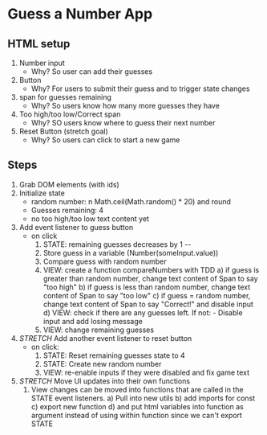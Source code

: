 # Guess a Number App

## HTML setup
1) Number input
    - Why? So user can add their guesses
2) Button
    - Why? For users to submit their guess and to trigger state changes
3) span for guesses remaining
    - Why? So users know how many more guesses they have
4) Too high/too low/Correct span
    - Why? SO users know where to guess their next number
5) Reset Button (stretch goal)
    - Why? So users can click to start a new game

## Steps
1) Grab DOM elements (with ids)
2) Initialize state 
    - random number: n   Math.ceil(Math.random() * 20) and round
    - Guesses remaining: 4
    - no too high/too low text content yet
3) Add event listener to guess button  
    - on click
        1) STATE: remaining guesses decreases by 1 --
        2) Store guess in a variable (Number(someInput.value))
        3) Compare guess with random number
        4) VIEW: create a function compareNumbers with TDD
            a) if guess is greater than random number, change text content of Span to say "too high"
            b) if guess is less than random number, change text content of Span to say "too low"
            c) if guess = random number, change text content of Span to say "Correct!" and disable input
            d) VIEW: check if there are any guesses left. If not:
                - Disable input and add losing message
        5) VIEW: change remaining guesses
4) *STRETCH* Add another event listener to reset button
    - on click:
        1) STATE: Reset remaining guesses state to 4
        2) STATE: Create new random number
        3) VIEW: re-enable inputs if they were disabled and fix game text
5) *STRETCH* Move UI updates into their own functions
    1) View changes can be moved into functions that are called in the STATE event listeners. 
        a) Pull into new utils
        b) add imports for const
        c) export new function
        d) and put html variables into function as argument instead of using within function since we can't export STATE
